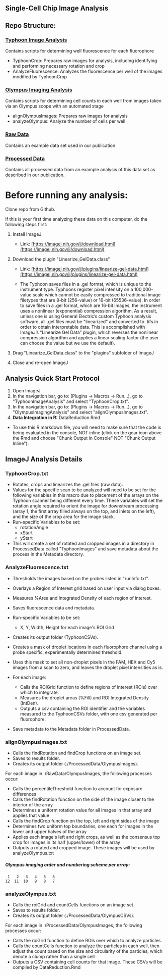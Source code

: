 ## Single-Cell Chip Image Analysis

## Repo Structure:

### [Typhoon Image Analysis](https://github.com/)
 Contains scripts for determining well fluorescence for each fluorophore

  - TyphoonCrop: Prepares raw images for analysis, including identifying and performing necessary rotation and crop
  - AnalyzeFluorescence: Analyzes the fluorescence per well of the images modified by TyphoonCrop

### [Olympus Imaging Analysis](https://github.com/)
Contains scripts for determining cell counts in each well from images taken via an Olympus scope with an automated stage

  - alignOlympusImages:  Prepares raw images for analysis
  - analyzeOlympus:  Analyze the number of cells per well

### [Raw Data](https://github.com/)
Contains an example data set used in our publication

### [Processed Data](https://github.com/)
Contains all processed data from an example analysis of this data set as described in our publication.

# Before running any analysis:
Clone repo from Github.

If this is your first time analyzing these data on this computer, do the following steps first:

1. Install ImageJ

    - Link:  [https://imagej.nih.gov/ij/download.html](https://imagej.nih.gov/ij/download.html)

2. Download the plugin "Linearize_GelData.class"

    - Link:  [https://imagej.nih.gov/ij/plugins/linearize-gel-data.html](https://imagej.nih.gov/ij/plugins/linearize-gel-data.html)

    - The Typhoon saves files in a .gel format, which is unique to the instrument type.  Typhoons register pixel intensity on a 100,000-value scale which cannot be easily compressed to traditional image filetypes that are 8-bit (256-value) or 16-bit (65536-value).  In order to save files in a .gel format, which are 16-bit images, the instrument uses a nonlinear (exponential) compression algorithm.  As a result, unless one is using General Electric’s custom Typhoon analysis software, all .gel files must be "linearized" and converted to .tifs in order to obtain interpretable data.  This is accomplished with ImageJ’s “Linearize Gel Data” plugin, which reverses the nonlinear compression algorithm and applies a linear scaling factor (the user can choose the value but we use the default).

3. Drag "Linearize_GelData.class" to the "plugins" subfolder of ImageJ

4. Close and re-open ImageJ


## Analysis Quick Start Protocol
1. Open ImageJ
2. In the navigation bar, go to: (Plugins -> Macros -> Run...), go to "TyphoonImageAnalysis" and select "TyphoonCrop.txt".  
3. In the navigation bar, go to: (Plugins -> Macros -> Run...), go to "OlympusImagingAnalysis" and select "alignOlympusImages.txt".
13. **Data Integration in R:**  DataReduction.Rmd
   - To use this R markdown file, you will need to make sure that the code is being evaluated in the console, NOT inline (click on the gear icon above the Rmd and choose "Chunk Output in Console" NOT "Chunk Output Inline").  



## ImageJ Analysis Details
### TyphoonCrop.txt
  - Rotates, crops and linearizes the .gel files (raw data).
  - Values for the specific scan to be analyzed will need to be set for the following variables in this macro due to placement of the arrays on the Typhoon scanner being different every time.  These variables will set the rotation angle required to orient the image for downstream processing (array 1, the first array filled always on the top, and inlets on the left), and the size of the crop area for the image stack.  
  - Run-specific Variables to be set:
    - rotationAngle
    - xStart
    - yStart
  - This will create a set of rotated and cropped images in a directory in ProcessedData called "TyphoonImages" and save metadata about the process in the Metadata directory.  

### AnalyzeFluorescence.txt
  - Thresholds the images based on the probes listed in "runInfo.txt".
  - Overlays a Region of Interest grid based on user input via dialog boxes.
  - Measures %Area and Integrated Density of each region of interest.
  - Saves fluorescence data and metadata.

  - Run-specific Variables to be set:
    - X, Y, Width, Height for each image's ROI Grid

  - Creates its output folder (TyphoonCSVs).
  - Creates a mask of droplet locations in each fluorophore channel using a probe specific, experimentally determined threshold.
  - Uses this mask to set all non-droplet pixels in the FAM, HEX and Cy5 images from a scan to zero, and leaves the droplet pixel intensities as is.
  - For each image:
    - Calls the ROIGrid function to define regions of interest (ROIs) over which to integrate.
    - Measures the droplet areas (%Fill) and ROI Integrated Density (IntDen).
    - Outputs a csv containing the ROI identifier and the variables measured to the TyphoonCSVs folder, with one csv generated per fluorophore.
  - Save metadata to the Metadata folder in ProcessedData.


### alignOlympusImages.txt
  - Calls the findRotation and findCrop functions on an image set.
  - Saves to results folder.
  - Creates its output folder (./ProcessedData/OlympusImages).

For each image in ./RawData/OlympusImages, the following processes occur:  

  - Calls the percentileThreshold function to account for exposure differences
  - Calls the findRotation function on the side of the image closer to the interior of the array
  - Determines a uniform rotation value for all images in that array and applies that value
  - Calls the findCrop function on the top, left and right sides of the image
  - Determines two uniform top boundaries, one each for images in the lower and upper halves of the array
  - Applies each image's left and right crops, as well as the consensus top crop for images in its half (upper/lower) of the array
  - Outputs a rotated and cropped image.  These images will be used by analyzeOlympus.txt
  
##### Olympus imaging order and numbering scheme per array:
	 1   2   3   4   5   6  
	12  11  10   9   8   7


### analyzeOlympus.txt
 - Calls the roiGrid and countCells functions on an image set.
 - Saves to results folder.
 - Creates its output folder (./ProcessedData/OlympusCSVs).

For each image in ./ProcessedData/OlympusImages, the following processes occur:

  - Calls the roiGrid function to define ROIs over which to analyze particles.
  - Calls the countCells function to analyze the particles in each well, then adjust the count based on the size and circularity of the particles, which denote a clump rather than a single cell
  - Outputs a CSV containing cell counts for that image.  These CSVs will be compiled by DataReduction.Rmd